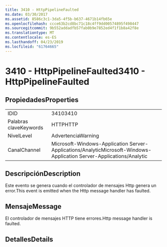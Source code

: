 ```yaml
---
title: 3410 - HttpPipelineFaulted
ms.date: 03/30/2017
ms.assetid: 8586c3c1-3da5-4f5b-b637-4671b14fb65e
ms.openlocfilehash: ccce63b2cd8bc71c18c4ff9dd00574895f498447
ms.sourcegitcommit: 9b552addadfb57fab0b9e7852ed4f1f1b8a42f8e
ms.translationtype: MT
ms.contentlocale: es-ES
ms.lasthandoff: 04/23/2019
ms.locfileid: "61764665"
---
```

# <a name="3410---httppipelinefaulted"></a><span data-ttu-id="3e298-102">3410 - HttpPipelineFaulted</span><span class="sxs-lookup"><span data-stu-id="3e298-102">3410 - HttpPipelineFaulted</span></span>
## <a name="properties"></a><span data-ttu-id="3e298-103">Propiedades</span><span class="sxs-lookup"><span data-stu-id="3e298-103">Properties</span></span>  
  
|||  
|-|-|  
|<span data-ttu-id="3e298-104">ID</span><span class="sxs-lookup"><span data-stu-id="3e298-104">ID</span></span>|<span data-ttu-id="3e298-105">3410</span><span class="sxs-lookup"><span data-stu-id="3e298-105">3410</span></span>|  
|<span data-ttu-id="3e298-106">Palabras clave</span><span class="sxs-lookup"><span data-stu-id="3e298-106">Keywords</span></span>|<span data-ttu-id="3e298-107">HTTP</span><span class="sxs-lookup"><span data-stu-id="3e298-107">HTTP</span></span>|  
|<span data-ttu-id="3e298-108">Nivel</span><span class="sxs-lookup"><span data-stu-id="3e298-108">Level</span></span>|<span data-ttu-id="3e298-109">Advertencia</span><span class="sxs-lookup"><span data-stu-id="3e298-109">Warning</span></span>|  
|<span data-ttu-id="3e298-110">Canal</span><span class="sxs-lookup"><span data-stu-id="3e298-110">Channel</span></span>|<span data-ttu-id="3e298-111">Microsoft-Windows-Application Server-Applications/Analytic</span><span class="sxs-lookup"><span data-stu-id="3e298-111">Microsoft-Windows-Application Server-Applications/Analytic</span></span>|  
  
## <a name="description"></a><span data-ttu-id="3e298-112">Descripción</span><span class="sxs-lookup"><span data-stu-id="3e298-112">Description</span></span>  
 <span data-ttu-id="3e298-113">Este evento se genera cuando el controlador de mensajes Http genera un error.</span><span class="sxs-lookup"><span data-stu-id="3e298-113">This event is emitted when the Http message handler has faulted.</span></span>  
  
## <a name="message"></a><span data-ttu-id="3e298-114">Mensaje</span><span class="sxs-lookup"><span data-stu-id="3e298-114">Message</span></span>  
 <span data-ttu-id="3e298-115">El controlador de mensajes HTTP tiene errores.</span><span class="sxs-lookup"><span data-stu-id="3e298-115">Http message handler is faulted.</span></span>  
  
## <a name="details"></a><span data-ttu-id="3e298-116">Detalles</span><span class="sxs-lookup"><span data-stu-id="3e298-116">Details</span></span>
